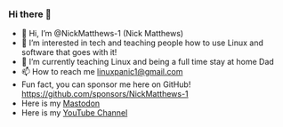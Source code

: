 ### Hi there 👋
- 👋 Hi, I’m @NickMatthews-1 (Nick Matthews)
- 👀 I’m interested in tech and teaching people how to use Linux and software that goes with it!
- 🌱 I’m currently teaching Linux and being a full time stay at home Dad
- 📫 How to reach me linuxpanic1@gmail.com
- Fun fact, you can sponsor me here on GitHub! https://github.com/sponsors/NickMatthews-1
- Here is my <a rel="me" href="https://fosstodon.org/@LinuxPanic">Mastodon</a>
- Here is my <a rel="me" href="https://youtube.com/@LinuxPanic">YouTube Channel</a>
<!--
**Nmatt1/Nmatt1** is a ✨ _special_ ✨ repository because its `README.md` (this file) appears on your GitHub profile.
<a rel="me" href="https://fosstodon.org/@LinuxPanic">Mastodon</a>
Here are some ideas to get you started:

- 🔭 I’m currently working on teaching people how to use Linux and how to use software for Linux
- 🌱 I’m currently learning 
- 👯 I’m looking to collaborate on ...
- 🤔 I’m looking for help with ...
- 💬 Ask me about ...
- 📫 How to reach me: nick@linuxpanic.com
- 😄 Pronouns: ...
- ⚡ Fun fact: ...
-->
